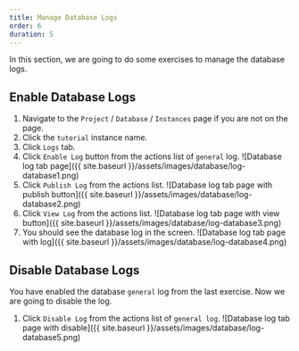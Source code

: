 ```yaml
---
title: Manage Database Logs
order: 6
duration: 5
---
```


In this section, we are going to do some exercises to manage the database logs.


## Enable Database Logs

1. Navigate to the `Project` / `Database` / `Instances` page if you are not on the page.
1. Click the `tutorial` instance name.
1. Click `Logs` tab.
1. Click `Enable Log` button from the actions list of `general` log. 
![Database log tab page]({{ site.baseurl }}/assets/images/database/log-database1.png)
1. Click `Publish Log` from the actions list.
![Database log tab page with publish button]({{ site.baseurl }}/assets/images/database/log-database2.png)
1. Click `View Log` from the actions list.
![Database log tab page with view button]({{ site.baseurl }}/assets/images/database/log-database3.png)
1. You should see the database log in the screen.
![Database log tab page with log]({{ site.baseurl }}/assets/images/database/log-database4.png)

## Disable Database Logs

You have enabled the database `general` log from the last exercise. Now we are going to disable the log.

1. Click `Disable Log` from the actions list of `general log`.
![Database log tab page with disable]({{ site.baseurl }}/assets/images/database/log-database5.png)
 
